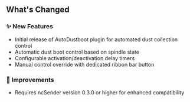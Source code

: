 ## What's Changed

### ✨ New Features
- Initial release of AutoDustboot plugin for automated dust collection control
- Automatic dust boot control based on spindle state
- Configurable activation/deactivation delay timers
- Manual control override with dedicated ribbon bar button

### 🔧 Improvements
- Requires ncSender version 0.3.0 or higher for enhanced compatibility
